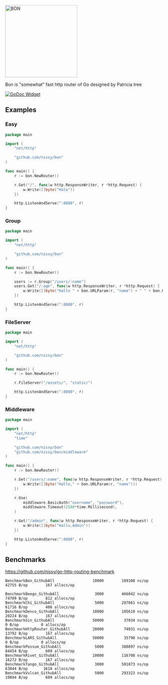<img alt="BON" src="https://nissy.github.io/bon/bon.svg" width="230" />

Bon is "somewhat" fast http router of Go designed by Patricia tree
 
 [![GoDoc Widget]][GoDoc]

## Examples

### Easy

```go
package main

import (
	"net/http"

	"github.com/nissy/bon"
)

func main() {
	r := bon.NewRouter()

	r.Get("/", func(w http.ResponseWriter, r *http.Request) {
		w.Write([]byte("Halo"))
	})

	http.ListenAndServe(":8080", r)
}
```

### Group

```go
package main

import (
	"net/http"

	"github.com/nissy/bon"
)

func main() {
	r := bon.NewRouter()

	users := r.Group("/users/:name")
	users.Get("/:age", func(w http.ResponseWriter, r *http.Request) {
		w.Write([]byte("Hallo " + bon.URLParam(r, "name") + " " + bon.URLParam(r, "age")))
	})

	http.ListenAndServe(":8080", r)
}
```

### FileServer

```go
package main

import (
	"net/http"

	"github.com/nissy/bon"
)

func main() {
	r := bon.NewRouter()

	r.FileServer("/assets/", "static/")

	http.ListenAndServe(":8080", r)
}
```

### Middleware

```go
package main

import (
	"net/http"
	"time"

	"github.com/nissy/bon"
	"github.com/nissy/bon/middleware"
)

func main() {
	r := bon.NewRouter()

	r.Get("/users/:name", func(w http.ResponseWriter, r *http.Request) {
		w.Write([]byte("Hallo," + bon.URLParam(r, "name")))
	})

	r.Use(
		middleware.BasicAuth("username", "password"),
		middleware.Timeout(2500*time.Millisecond),
	)

	r.Get("/admin", func(w http.ResponseWriter, r *http.Request) {
		w.Write([]byte("Hallo,Admin"))
	})

	http.ListenAndServe(":8080", r)
}
```

## Benchmarks

https://github.com/nissy/go-http-routing-benchmark

```
BenchmarkBon_GithubAll           	   10000	    189108 ns/op	   42755 B/op	     167 allocs/op
```

```
BenchmarkBeego_GithubAll         	    3000	    466042 ns/op	   74709 B/op	     812 allocs/op
BenchmarkChi_GithubAll           	    5000	    287661 ns/op	   61716 B/op	     406 allocs/op
BenchmarkDenco_GithubAll         	   10000	    105619 ns/op	   20224 B/op	     167 allocs/op
BenchmarkGin_GithubAll           	   50000	     37034 ns/op	       0 B/op	       0 allocs/op
BenchmarkHttpRouter_GithubAll    	   20000	     74031 ns/op	   13792 B/op	     167 allocs/op
BenchmarkLARS_GithubAll          	   50000	     35790 ns/op	       0 B/op	       0 allocs/op
BenchmarkPossum_GithubAll        	    5000	    380897 ns/op	   84454 B/op	     609 allocs/op
BenchmarkRivet_GithubAll         	   10000	    116708 ns/op	   16272 B/op	     167 allocs/op
BenchmarkTango_GithubAll         	    3000	    501873 ns/op	   63844 B/op	    1618 allocs/op
BenchmarkVulcan_GithubAll        	    5000	    293323 ns/op	   19894 B/op	     609 allocs/op
```

[GoDoc]: https://godoc.org/github.com/nissy/bon
[GoDoc Widget]: https://godoc.org/github.com/nissy/bon?status.svg
